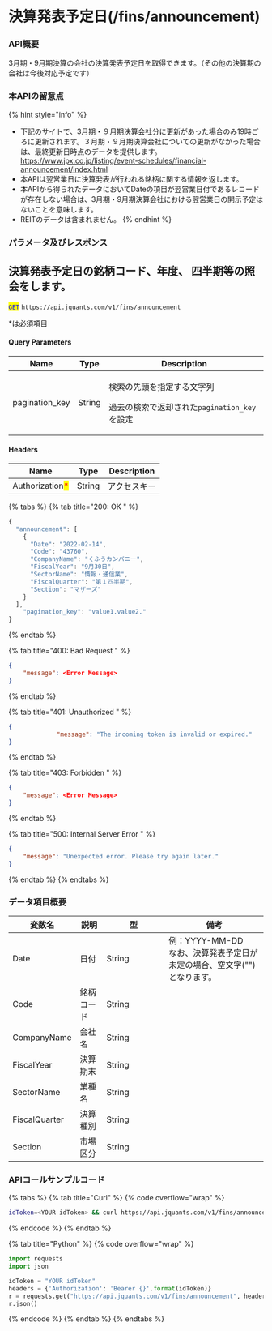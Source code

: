 # 決算発表予定日(/fins/announcement)

### API概要

3月期・9月期決算の会社の決算発表予定日を取得できます。（その他の決算期の会社は今後対応予定です）

### 本APIの留意点

{% hint style="info" %}

* 下記のサイトで、3月期・９月期決算会社分に更新があった場合のみ19時ごろに更新されます。３月期・９月期決算会社についての更新がなかった場合は、最終更新日時点のデータを提供します。\
  <https://www.jpx.co.jp/listing/event-schedules/financial-announcement/index.html>
* 本APIは翌営業日に決算発表が行われる銘柄に関する情報を返します。
* 本APIから得られたデータにおいてDateの項目が翌営業日付であるレコードが存在しない場合は、3月期・9月期決算会社における翌営業日の開示予定はないことを意味します。
* REITのデータは含まれません。
  {% endhint %}

### パラメータ及びレスポンス

## 決算発表予定日の銘柄コード、年度、 四半期等の照会をします。

<mark style="color:blue;">`GET`</mark> `https://api.jquants.com/v1/fins/announcement`

\*は必須項目

#### Query Parameters

| Name            | Type   | Description                                                           |
| --------------- | ------ | --------------------------------------------------------------------- |
| pagination\_key | String | <p>検索の先頭を指定する文字列</p><p>過去の検索で返却された<code>pagination\_key</code>を設定</p> |

#### Headers

| Name                                            | Type   | Description |
| ----------------------------------------------- | ------ | ----------- |
| Authorization<mark style="color:red;">\*</mark> | String | アクセスキー      |

{% tabs %}
{% tab title="200: OK " %}

```javascript
{
  "announcement": [
    {
      "Date": "2022-02-14",
      "Code": "43760",
      "CompanyName": "くふうカンパニー",
      "FiscalYear": "9月30日",
      "SectorName": "情報・通信業",
      "FiscalQuarter": "第１四半期",
      "Section": "マザーズ"
    }
  ],
    "pagination_key": "value1.value2."
}
```

{% endtab %}

{% tab title="400: Bad Request " %}

```json
{
    "message": <Error Message>
}
```

{% endtab %}

{% tab title="401: Unauthorized " %}

```json
{
　　　　　　　　"message": "The incoming token is invalid or expired."
}
```

{% endtab %}

{% tab title="403: Forbidden " %}

```json
{
    "message": <Error Message>
}
```

{% endtab %}

{% tab title="500: Internal Server Error " %}

```json
{
    "message": "Unexpected error. Please try again later."
}
```

{% endtab %}
{% endtabs %}

### データ項目概要

<table><thead><tr><th>変数名</th><th>説明</th><th width="107">型</th><th>備考</th></tr></thead><tbody><tr><td>Date</td><td>日付</td><td>String</td><td>例：YYYY-MM-DD<br>なお、決算発表予定日が未定の場合、空文字("")となります。</td></tr><tr><td>Code</td><td>銘柄コード</td><td>String</td><td></td></tr><tr><td>CompanyName</td><td>会社名</td><td>String</td><td></td></tr><tr><td>FiscalYear</td><td>決算期末</td><td>String</td><td></td></tr><tr><td>SectorName</td><td>業種名</td><td>String</td><td></td></tr><tr><td>FiscalQuarter</td><td>決算種別</td><td>String</td><td></td></tr><tr><td>Section</td><td>市場区分</td><td>String</td><td></td></tr></tbody></table>

### APIコールサンプルコード

{% tabs %}
{% tab title="Curl" %}
{% code overflow="wrap" %}

```bash
idToken=<YOUR idToken> && curl https://api.jquants.com/v1/fins/announcement -H "Authorization: Bearer $idToken" 
```

{% endcode %}
{% endtab %}

{% tab title="Python" %}
{% code overflow="wrap" %}

```python
import requests
import json

idToken = "YOUR idToken"
headers = {'Authorization': 'Bearer {}'.format(idToken)}
r = requests.get("https://api.jquants.com/v1/fins/announcement", headers=headers)
r.json()
```

{% endcode %}
{% endtab %}
{% endtabs %}

